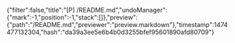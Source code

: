 {"filter":false,"title":"[P] /README.md","undoManager":{"mark":-1,"position":-1,"stack":[]},"preview":{"path":"/README.md","previewer":"preview.markdown"},"timestamp":1474477132304,"hash":"da39a3ee5e6b4b0d3255bfef95601890afd80709"}